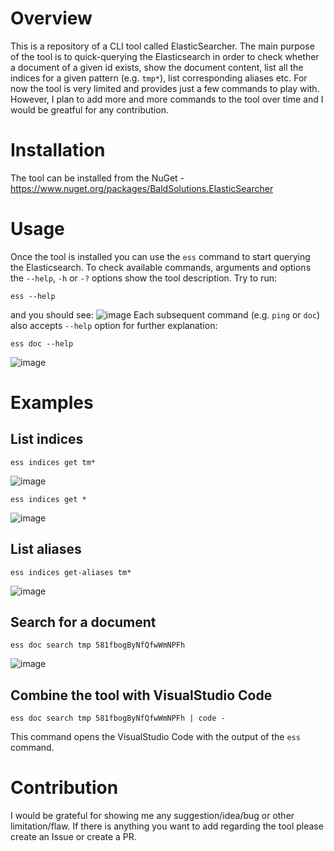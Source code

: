 # Overview
This is a repository of a CLI tool called ElasticSearcher. The main purpose of the tool is to quick-querying the Elasticsearch in order to check whether a document of a given id exists, show the document content, list all the indices for a given pattern (e.g. `tmp*`), list corresponding aliases etc. For now the tool is very limited and provides just a few commands to play with. However, I plan to add more and more commands to the tool over time and I would be greatful for any contribution.

# Installation
The tool can be installed from the NuGet - https://www.nuget.org/packages/BaldSolutions.ElasticSearcher

# Usage
Once the tool is installed you can use the `ess` command to start querying the Elasticsearch. To check available commands, arguments and options the `--help`, `-h` or `-?` options show the tool description. Try to run:
```
ess --help
```
and you should see:
![image](https://github.com/tglowka/elasticsearcher/assets/38429856/7a41f257-c004-49ac-bf13-d226ec9002c5)
Each subsequent command (e.g. `ping` or `doc`) also accepts `--help` option for further explanation:
```
ess doc --help
```
![image](https://github.com/tglowka/elasticsearcher/assets/38429856/e2e22db9-d5f6-4255-940e-73f510d4b462)

# Examples
## List indices
```
ess indices get tm*
```
![image](https://github.com/tglowka/elasticsearcher/assets/38429856/8a3d8bba-68cf-47c1-a63e-75b90570c622)
```
ess indices get *
```
![image](https://github.com/tglowka/elasticsearcher/assets/38429856/115b38e7-5692-43fd-8109-d7156abc49ad)

## List aliases
```
ess indices get-aliases tm*
```
![image](https://github.com/tglowka/elasticsearcher/assets/38429856/b26de425-d660-4e8f-a959-c87043c1777c)
## Search for a document
```
ess doc search tmp 581fbogByNfQfwWmNPFh
```
![image](https://github.com/tglowka/elasticsearcher/assets/38429856/57a334b1-345b-4ce9-9fd8-951b6a0e6890)

## Combine the tool with VisualStudio Code
```
ess doc search tmp 581fbogByNfQfwWmNPFh | code -
```
This command opens the VisualStudio Code with the output of the `ess` command.

# Contribution
I would be grateful for showing me any suggestion/idea/bug or other limitation/flaw. If there is anything you want to add regarding the tool please create an Issue or create a PR.
